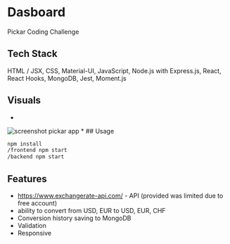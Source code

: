 # Dasboard
Pickar Coding Challenge
## Tech Stack
HTML / JSX, 
CSS, 
Material-UI,
JavaScript, 
Node.js with Express.js, 
React, 
React Hooks, 
MongoDB, 
Jest, 
Moment.js

## Visuals
*
<img src="https://media.giphy.com/media/dWxOANjnfyDu02vEVK/giphy.gif" alt="screenshot pickar app" />
*
## Usage

```bash
npm install
/frontend npm start
/backend npm start
```
## Features 
* https://www.exchangerate-api.com/ - API (provided was limited due to free account)
* ability to convert from USD, EUR to USD, EUR, CHF
* Conversion history saving to MongoDB 
* Validation
* Responsive
